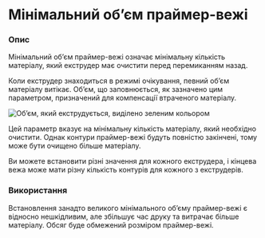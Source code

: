 Мінімальний обʼєм праймер-вежі
====

### **Опис**
Мінімальний об’єм праймер-вежі означає мінімальну кількість матеріалу, який екструдер має очистити перед перемиканням назад.

Коли екструдер знаходиться в режимі очікування, певний об’єм матеріалу витікає. Об’єм, що заповнюється, як зазначено цим параметром, призначений для компенсації втраченого матеріалу.

![Об’єм, який екструдується, виділено зеленим кольором](../images/prime_tower.svg)

Цей параметр вказує на мінімальну кількість матеріалу, який необхідно очистити. Однак контури праймер-вежі будуть повністю закінчені, тому може бути очищено більше матеріалу.

Ви можете встановити різні значення для кожного екструдера, і кінцева вежа може мати різну кількість контурів для кожного з екструдерів.

### **Використання**
Встановлення занадто великого мінімального об’єму праймер-вежі є відносно нешкідливим, але збільшує час друку та витрачає більше матеріалу. Обсяг буде обмежений розміром праймер-вежі.
